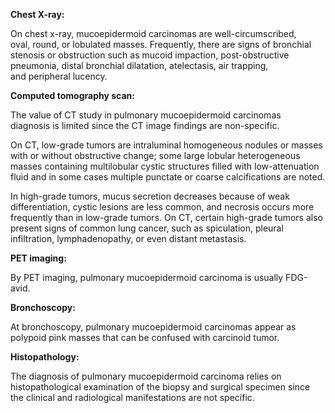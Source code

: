 **Chest X-ray:**

On chest x-ray, mucoepidermoid carcinomas are well-circumscribed, oval, round, or lobulated masses. Frequently, there are signs of bronchial stenosis or obstruction such as mucoid impaction, post-obstructive pneumonia, distal bronchial dilatation, atelectasis, air trapping, and peripheral lucency.

**Computed tomography scan:**

The value of CT study in pulmonary mucoepidermoid carcinomas diagnosis is limited since the CT image findings are non-specific.

On CT, low-grade tumors are intraluminal homogeneous nodules or masses with or without obstructive change; some large lobular heterogeneous masses containing multilobular cystic structures filled with low-attenuation fluid and in some cases multiple punctate or coarse calcifications are noted.

In high-grade tumors, mucus secretion decreases because of weak differentiation, cystic lesions are less common, and necrosis occurs more frequently than in low-grade tumors. On CT, certain high-grade tumors also present signs of common lung cancer, such as spiculation, pleural infiltration, lymphadenopathy, or even distant metastasis.

**PET imaging:**

By PET imaging, pulmonary mucoepidermoid carcinoma is usually FDG-avid.

**Bronchoscopy:**

At bronchoscopy, pulmonary mucoepidermoid carcinomas appear as polypoid pink masses that can be confused with carcinoid tumor.

**Histopathology:**

The diagnosis of pulmonary mucoepidermoid carcinoma relies on histopathological examination of the biopsy and surgical specimen since the clinical and radiological manifestations are not specific.